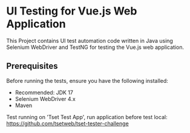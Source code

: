 # UI Testing for Vue.js Web Application
This Project contains UI test automation code written in Java using Selenium WebDriver and TestNG for testing the Vue.js web application.

## Prerequisites
Before running the tests, ensure you have the following installed:

- Recommended: JDK 17
- Selenium WebDriver 4.x
- Maven

Test running on 'Tset Test App', run application before test local:
https://github.com/tsetweb/tset-tester-challenge